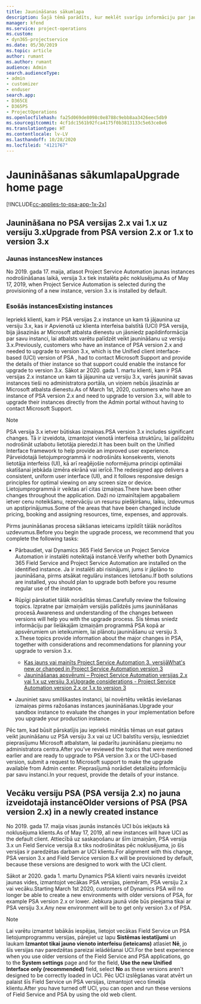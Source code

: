 ```yaml
---
title: Jaunināšanas sākumlapa
description: Šajā tēmā parādīts, kur meklēt svarīgu informāciju par jaunām un izmainītām funkcijām programmā Dynamics 365 Project Service Automation, kā arī par procesu jaunināšanai uz jaunāko versiju.
manager: kfend
ms.service: project-operations
ms.custom:
- dyn365-projectservice
ms.date: 05/30/2019
ms.topic: article
author: rumant
ms.author: rumant
audience: Admin
search.audienceType:
- admin
- customizer
- enduser
search.app:
- D365CE
- D365PS
- ProjectOperations
ms.openlocfilehash: fa25d069de8098c0e8788c9ebb8aa3426eec5db9
ms.sourcegitcommit: 4cf1dc1561b92fca4175f0b3813133c5e63ce8e6
ms.translationtype: HT
ms.contentlocale: lv-LV
ms.lasthandoff: 10/28/2020
ms.locfileid: "4121767"
---
```

# <a name="upgrade-home-page"></a><span data-ttu-id="4ad8d-103">Jaunināšanas sākumlapa</span><span class="sxs-lookup"><span data-stu-id="4ad8d-103">Upgrade home page</span></span>

[!INCLUDE[cc-applies-to-psa-app-1x-2x](../includes/cc-applies-to-psa-app-1x-2x.md)]

## <a name="upgrade-from-psa-version-2x-or-1x-to-version-3x"></a><span data-ttu-id="4ad8d-104">Jaunināšana no PSA versijas 2.x vai 1.x uz versiju 3.x</span><span class="sxs-lookup"><span data-stu-id="4ad8d-104">Upgrade from PSA version 2.x or 1.x to version 3.x</span></span>

### <a name="new-instances"></a><span data-ttu-id="4ad8d-105">Jaunas instances</span><span class="sxs-lookup"><span data-stu-id="4ad8d-105">New instances</span></span>

<span data-ttu-id="4ad8d-106">No 2019. gada 17. maija, atlasot Project Service Automation jaunas instances nodrošināšanas laikā, versija 3.x tiek instalēta pēc noklusējuma.</span><span class="sxs-lookup"><span data-stu-id="4ad8d-106">As of May 17, 2019, when Project Service Automation is selected during the provisioning of a new instance, version 3.x is installed by default.</span></span>

### <a name="existing-instances"></a><span data-ttu-id="4ad8d-107">Esošās instances</span><span class="sxs-lookup"><span data-stu-id="4ad8d-107">Existing instances</span></span>

<span data-ttu-id="4ad8d-108">Iepriekš klienti, kam ir PSA versijas 2.x instance un kam tā jājaunina uz versiju 3.x, kas ir Apvienotā uz klienta interfeisa balstītā (UCI) PSA versija, bija jāsazinās ar Microsoft atbalsta dienestu un jāsniedz papildinformācija par savu instanci, lai atbalsts varētu palīdzēt veikt jaunināšanu uz versiju 3.x.</span><span class="sxs-lookup"><span data-stu-id="4ad8d-108">Previously, customers who have an instance of PSA version 2.x and needed to upgrade to version 3.x, which is the Unified client interface-based (UCI) version of PSA , had to contact Microsoft Support and provide the details of thier instance so that support could enable the instance for upgrade to version 3.x.</span></span> <span data-ttu-id="4ad8d-109">Sākot ar 2020. gada 1. martu klienti, kam ir PSA versijas 2.x instance un kam tā jājaunina uz versiju 3.x, varēs jaunināt savas instances tieši no administratora portāla, un viņiem nebūs jāsazinās ar Microsoft atbalsta dienestu.</span><span class="sxs-lookup"><span data-stu-id="4ad8d-109">As of March 1st, 2020, customers who have an instance of PSA version 2.x and need to upgrade to version 3.x, will able to upgrade their instances directly from the Admin portal without having to contact Microsoft Support.</span></span>  

> [!NOTE]
> <span data-ttu-id="4ad8d-110">PSA versija 3.x ietver būtiskas izmaiņas.</span><span class="sxs-lookup"><span data-stu-id="4ad8d-110">PSA version 3.x includes significant changes.</span></span> <span data-ttu-id="4ad8d-111">Tā ir izveidota, izmantojot vienotā interfeisa struktūru, lai palīdzētu nodrošināt uzlabotu lietotāja pieredzi.</span><span class="sxs-lookup"><span data-stu-id="4ad8d-111">It has been built on the Unified Interface framework to help provide an improved user experience.</span></span> <span data-ttu-id="4ad8d-112">Pārveidotajā lietojumprogrammā ir nodrošināts konsekvents, vienots lietotāja interfeiss (UI), kā arī reaģējošie noformējuma principi optimālai skatīšanai jebkāda izmēra ekrānā vai ierīcē.</span><span class="sxs-lookup"><span data-stu-id="4ad8d-112">The redesigned app delivers a consistent, uniform user interface (UI), and it follows responsive design principles for optimal viewing on any screen size or device.</span></span> <span data-ttu-id="4ad8d-113">Lietojumprogrammā ir veiktas arī citas izmaiņas.</span><span class="sxs-lookup"><span data-stu-id="4ad8d-113">There have been other changes throughout the application.</span></span> <span data-ttu-id="4ad8d-114">Daži no izmainītajiem apgabaliem ietver cenu noteikšanu, rezervāciju un resursu piešķiršanu, laiku, izdevumus un apstiprinājumus.</span><span class="sxs-lookup"><span data-stu-id="4ad8d-114">Some of the areas that have been changed include pricing, booking and assigning resources, time, expenses, and approvals.</span></span>

<span data-ttu-id="4ad8d-115">Pirms jaunināšanas procesa sākšanas ieteicams izpildīt tālāk norādītos uzdevumus.</span><span class="sxs-lookup"><span data-stu-id="4ad8d-115">Before you begin the upgrade process, we recommend that you complete the following tasks:</span></span>

- <span data-ttu-id="4ad8d-116">Pārbaudiet, vai Dynamics 365 Field Service un Project Service Automation ir instalēti noteiktajā instancē.</span><span class="sxs-lookup"><span data-stu-id="4ad8d-116">Verify whether both Dynamics 365 Field Service and Project Service Automation are installed on the identified instance.</span></span> <span data-ttu-id="4ad8d-117">Ja ir instalēti abi risinājumi, jums ir jāplāno to jaunināšana, pirms atsākat regulāru instances lietošanu.</span><span class="sxs-lookup"><span data-stu-id="4ad8d-117">If both solutions are installed, you should plan to upgrade both before you resume regular use of the instance.</span></span>
- <span data-ttu-id="4ad8d-118">Rūpīgi pārskatiet tālāk norādītās tēmas.</span><span class="sxs-lookup"><span data-stu-id="4ad8d-118">Carefully review the following topics.</span></span> <span data-ttu-id="4ad8d-119">Izpratne par izmaiņām versijās palīdzēs jums jaunināšanas procesā.</span><span class="sxs-lookup"><span data-stu-id="4ad8d-119">Awareness and understanding of the changes between versions will help you with the upgrade process.</span></span> <span data-ttu-id="4ad8d-120">Šīs tēmas sniedz informāciju par lielākajām izmaiņām programmā PSA kopā ar apsvērumiem un ieteikumiem, lai plānotu jaunināšanu uz versiju 3. x.</span><span class="sxs-lookup"><span data-stu-id="4ad8d-120">These topics provide information about the major changes in PSA, together with considerations and recommendations for planning your upgrade to version 3.x.</span></span>

    - [<span data-ttu-id="4ad8d-121">Kas jauns vai mainīts Project Service Automation 3. versijā</span><span class="sxs-lookup"><span data-stu-id="4ad8d-121">What's new or changed in Project Service Automation version 3</span></span>](whats-new-changed-v3.md)
    - [<span data-ttu-id="4ad8d-122">Jaunināšanas apsvērumi – Project Service Automation versijas 2.x vai 1.x uz versiju 3.x</span><span class="sxs-lookup"><span data-stu-id="4ad8d-122">Upgrade considerations - Project Service Automation version 2.x or 1.x to version 3</span></span>](upgrade-v3.md)

- <span data-ttu-id="4ad8d-123">Jauniniet savu smilškastes instanci, lai novērtētu veiktās ieviešanas izmaiņas pirms ražošanas instances jaunināšanas.</span><span class="sxs-lookup"><span data-stu-id="4ad8d-123">Upgrade your sandbox instance to evaluate the changes in your implementation before you upgrade your production instance.</span></span>

<span data-ttu-id="4ad8d-124">Pēc tam, kad būsit pārskatījis jau iepriekš minētās tēmas un esat gatavs veikt jaunināšanu uz PSA versiju 3.x vai uz UCI balstītu versiju, iesniedziet pieprasījumu Microsoft atbalstam, lai padarītu jaunināšanu pieejamu no administratora centra.</span><span class="sxs-lookup"><span data-stu-id="4ad8d-124">After you've reviewed the topics that were mentioned earlier and are ready to upgrade to PSA version 3.x or the UCI-based version, submit a request to Microsoft support to make the upgrade available from Admin center.</span></span> <span data-ttu-id="4ad8d-125">Pieprasījumā norādiet detalizētu informāciju par savu instanci.</span><span class="sxs-lookup"><span data-stu-id="4ad8d-125">In your request, provide the details of your instance.</span></span>

## <a name="older-versions-of-psa-psa-version-2x-in-a-newly-created-instance"></a><span data-ttu-id="4ad8d-126">Vecāku versiju PSA (PSA versija 2.x) no jauna izveidotajā instancē</span><span class="sxs-lookup"><span data-stu-id="4ad8d-126">Older versions of PSA (PSA version 2.x) in a newly created instance</span></span>

<span data-ttu-id="4ad8d-127">No 2019. gada 17. maija visas jaunās instancēs UCI būs iekļauts kā noklusējuma klients.</span><span class="sxs-lookup"><span data-stu-id="4ad8d-127">As of May 17, 2019, all new instances will have UCI as the default client.</span></span> <span data-ttu-id="4ad8d-128">Attiecībā uz saskaņošanu ar šīm izmaiņām, PSA versija 3.x un Field Service versija 8.x tiks nodrošinātas pēc noklusējuma, jo šīs versijas ir paredzētas darbam ar UCI klientu.</span><span class="sxs-lookup"><span data-stu-id="4ad8d-128">For alignment with this change, PSA version 3.x and Field Service version 8.x will be provisioned by default, because these versions are designed to work with the UCI client.</span></span>

<span data-ttu-id="4ad8d-129">Sākot ar 2020. gada 1. martu Dynamics PSA klienti vairs nevarēs izveidot jaunas vides, izmantojot vecākas PSA versijas, piemēram, PSA versiju 2.x vai vecāku.</span><span class="sxs-lookup"><span data-stu-id="4ad8d-129">Starting March 1st 2020, customers of Dynamics PSA will no longer be able to create a new environments with older versions of PSA, for example PSA version 2.x or lower.</span></span> <span data-ttu-id="4ad8d-130">Jebkura jaunā vide būs pieejama tikai ar PSA versiju 3.x.</span><span class="sxs-lookup"><span data-stu-id="4ad8d-130">Any new environment will be to get only version 3.x of PSA.</span></span>

> [!NOTE]
> <span data-ttu-id="4ad8d-131">Lai varētu izmantot labākās iespējas, lietojot vecākas Field Service un PSA lietojumprogrammu versijas, pārejiet uz lapu **Sistēmas iestatījumi** un laukam **Izmantot tikai jauno vienoto interfeisu (ieteicams)** atlasiet **Nē**, jo šīs versijas nav paredzētas pareizai ielādēšanai UCI.</span><span class="sxs-lookup"><span data-stu-id="4ad8d-131">For the best experience when you use older versions of the Field Service and PSA applications, go to the **System settings** page and for the field, **Use the new Unified Interface only (recommended)** field, select **No** as these versions aren't designed to be correctly loaded in UCI.</span></span> <span data-ttu-id="4ad8d-132">Pēc UCI izslēgšanas varat atvērt un palaist šīs Field Service un PSA versijas, izmantojot veco tīmekļa klientu.</span><span class="sxs-lookup"><span data-stu-id="4ad8d-132">After you have turned off UCI, you can open and run these versions of Field Service and PSA by using the old web client.</span></span> 
